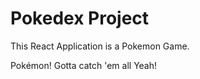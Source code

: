 # Pokedex Project

This React Application is a Pokemon Game.


Pokémon! Gotta catch 'em all
Yeah!


